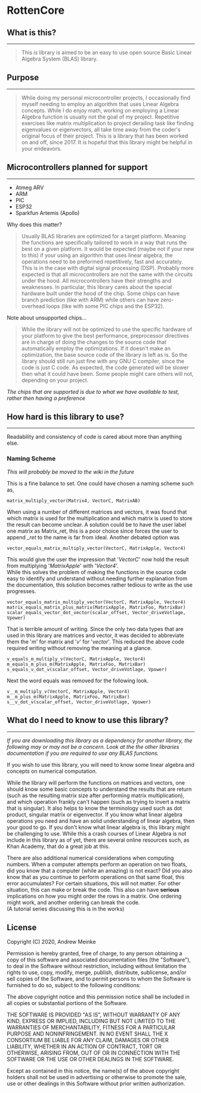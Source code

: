 # RottenCore


## What is this?
----
> This is library is aimed to be an easy to use open source Basic Linear Algebra System (BLAS) library.



## Purpose
----
> While doing my personal microcontroller projects, I occasionally find myself needing to employ an algorithm that uses Linear Algebra concepts.  While I do enjoy math, working on employing a Linear Algebra function is usually not the goal of my project.  Repetitive exercises like matrix multiplication to project derailing task like finding eigenvalues or eigenvectors, all take time away from the coder's original focus of their project.  This is a library that has been worked on and off, since 2017.  It is hopeful that this library might be helpful in your endeavors.



## Microcontrollers planned for support
----
* Atmeg ARV
* ARM
* PIC
* ESP32
* Sparkfun Artemis (Apollo)

Why does this matter?
> Usually BLAS libraries are optimized for a target platform.  Meaning the functions are specifically tailored to work in a way that runs the best on a given platform.  It would be expected (maybe not if your new to this) if your using an algorithm that uses linear algebra, the operations need to be preformed repetitively, fast and accurately.  This is in the case with digital signal processing (DSP).  Probably more expected is that all microcontrollers are not the same with the circuits under the hood.  All microcontrollers have their strengths and weaknesses.  In particular, this library cares about the special hardware built under the hood of the chip.  Some chips can have branch prediction (like with ARM) while others can have zero-overhead loops (like with some PIC chips and the ESP32).

Note about unsupported chips...
> While the library will not be optimized to use the specific hardware of your platform to give the best performance, preprocessor directives are in charge of doing the changes to the source code that automatically employ the optimizations.  If it doesn't make an optimization, the base source code of the library is left as is.  So the library should still run just fine with any GNU C compiler, since the code is just C code.  As expected, the code generated will be slower then what it could have been.  Some people might care others will not, depending on your project.


*The chips that are supported is due to what we have available to test, rather then having a preference*




## How hard is this library to use?
----
Readability and consistency of code is cared about more than anything else.


### Naming Scheme

*This will probably be moved to the wiki in the future*


This is a fine balance to set.  One could have chosen a naming scheme such as,

    matrix_multiply_vector(Matrix4, VectorC, MatrixAB)

When using a number of different matrices and vectors, it was found that which matrix is used for the multiplication and which matrix is used to store the result can become unclear.  A solution could be to have the user label one matrix as Matrix_ret, this is a poor choice since forces the user to append *_ret* to the name is far from ideal.  Another debated option was

    vector_equals_matrix_multiply_vector(VectorC, MatrixApple, Vector4)

This would give the user the impression that '*VectorC*' now hold the result from multiplying '*MatrixApple*' with '*Vector4*'.  
While this solves the problem of making the functions in the source code easy to identify and understand without needing further explanation from the documentation, this solution becomes rather tedious to write as the use progresses.

    vector_equals_matrix_multiply_vector(VectorC, MatrixApple, Vector4)
    matrix_equals_matrix_plus_matrix(MatrixApple, MatrixFoo, MatrixBar)
    scalar_equals_vector_dot_vector(scalar_offset, Vector_driveVotlage, Vpower)

That is terrible amount of writing. Since the only two data types that are used in this library are matrices and vector, it was decided to abbreviate them the '*m*' for matrix and '*v*' for '*vector*'.  This reduced the above code required writing without removing the meaning at a glance.

    v_equals_m_multiply_v(VectorC, MatrixApple, Vector4)
    m_equals_m_plus_m(MatrixApple, MatrixFoo, MatrixBar)
    s_equals_v_dot_v(scalar_offset, Vector_driveVotlage, Vpower)

Next the word equals was removed for the following look.

    v__m_multiply_v(VectorC, MatrixApple, Vector4)
    m__m_plus_m(MatrixApple, MatrixFoo, MatrixBar)
    s__v_dot_v(scalar_offset, Vector_driveVotlage, Vpower)




## What do I need to know to use this library?
----
*If you are downloading this library as a dependency for another library, the following may or may not be a concern.  Look at the the other libraries documentation if you are required to use any BLAS functions.*



If you wish to use this library, you will need to know some linear algebra and concepts on numerical computation.

While the library will perform the functions on matrices and vectors, one should know some basic concepts to understand the results that are return (such as the resulting matrix size after performing matrix multiplication), and which operation frankly can't happen (such as trying to invert a matrix that is singular).  It also helps to know the terminology used such as dot product, singular matrix or eigenvector.  If you know what linear algebra operations you need and have an solid understanding of linear algebra, then your good to go.  If you don't know what linear algebra is, this library might be challenging to use.  While this a crash courses of Linear Algebra is not include in this library as of yet, there are several online resources such, as Khan Academy, that do a great job at this.

There are also additional numerical considerations when computing numbers.  When a computer attempts perform an operation on two floats, did you know that a computer (while an amazing) is not exact?  Did you also know that as you continue to perform operations on that same float, this error accumulates?  For certain situations, this will not matter.  For other situation, this can make or break the code.  This also can have **serious** implications on how you might order the rows in a matrix.  One ordering might work, and another ordering can break the code.  
(A tutorial series discussing this is in the works)



## License
Copyright (C) 2020, Andrew Meinke

Permission is hereby granted, free of charge, to any person obtaining a copy of this software and associated documentation files (the "Software"), to deal in the Software without restriction, including without limitation the rights to use, copy, modify, merge, publish, distribute, sublicense, and/or sell copies of the Software, and to permit persons to whom the Software is furnished to do so, subject to the following conditions:

The above copyright notice and this permission notice shall be included in all copies or substantial portions of the Software.

THE SOFTWARE IS PROVIDED "AS IS", WITHOUT WARRANTY OF ANY KIND, EXPRESS OR IMPLIED, INCLUDING BUT NOT LIMITED TO THE WARRANTIES OF MERCHANTABILITY, FITNESS FOR A PARTICULAR PURPOSE AND NONINFRINGEMENT. IN NO EVENT SHALL THE X CONSORTIUM BE LIABLE FOR ANY CLAIM, DAMAGES OR OTHER LIABILITY, WHETHER IN AN ACTION OF CONTRACT, TORT OR OTHERWISE, ARISING FROM, OUT OF OR IN CONNECTION WITH THE SOFTWARE OR THE USE OR OTHER DEALINGS IN THE SOFTWARE.


Except as contained in this notice, the name(s) of the above copyright holders shall not be used in advertising or otherwise to promote the sale, use or other dealings in this Software without prior written authorization.

